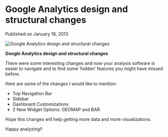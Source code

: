 # Google Analytics design and structural changes

Published on January 16, 2013

![Google Analytics design and structural changes](https://www.seocentury.com/blog/wp-content/uploads/2013/01/tumblr_mgqdaeuuzb1rwi7j2o1_1280.jpg)

**Google Analytics design and structural changes**

There were some interesting changes and now your analysis software is easier to navigate and to find some ‘hidden’ features you might have missed before.

Here are some of the changes I would like to mention:

- Top Navigation Bar
- Sidebar
- Dashboard Customizations
- 2 New Widget Options: GEOMAP and BAR

Hope this changes will help getting more data and more visualizations.

Happy analyzing!!
	